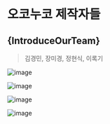 <h1> 오코누코 제작자들 </h1>
<h2>{IntroduceOurTeam}</h2>

>김경민, 장미경, 정현식, 이록기


![image](https://github.com/user-attachments/assets/d0cd6733-effb-4c87-a463-f86782f71674)

![image](https://github.com/user-attachments/assets/7676ae8a-5c66-4eea-b209-9755c1444ca0)

![image](https://github.com/user-attachments/assets/9d6730f8-1344-430d-95d0-55df22f4a3ff)

![image](https://github.com/user-attachments/assets/86716f05-89f9-4b93-b761-41e595157ce6)
